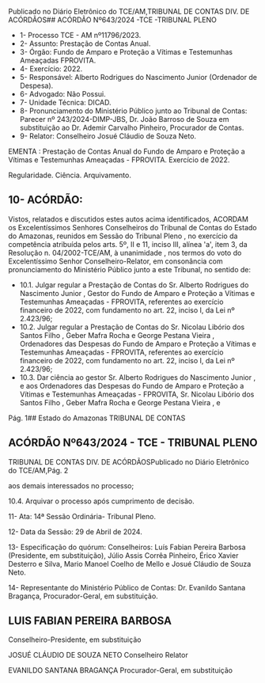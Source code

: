 Publicado  no  Diário  Eletrônico do TCE/AM,TRIBUNAL DE CONTAS DIV. DE ACÓRDÃOS## ACÓRDÃO Nº643/2024 -TCE -TRIBUNAL PLENO

- 1- Processo TCE - AM nº11796/2023.
- 2- Assunto: Prestação de Contas Anual.
- 3- Órgão: Fundo  de  Amparo  e  Proteção  a  Vítimas  e  Testemunhas  Ameaçadas  FPROVITA.
- 4- Exercício: 2022.
- 5- Responsável: Alberto Rodrigues do Nascimento Junior (Ordenador de Despesa).
- 6- Advogado: Não Possui.
- 7- Unidade Técnica: DICAD.
- 8- Pronunciamento  do  Ministério  Público  junto  ao  Tribunal  de  Contas: Parecer  nº 243/2024-DIMP-JBS,  Dr.  João  Barroso  de  Souza  em  substituição  ao  Dr.  Ademir Carvalho Pinheiro, Procurador de Contas.
- 9- Relator: Conselheiro Josué Cláudio de Souza Neto.

EMENTA : Prestação de Contas Anual do Fundo de Amparo  e Proteção a Vítimas e Testemunhas Ameaçadas - FPROVITA. Exercício de 2022.

Regularidade. Ciência. Arquivamento.

## 10-  ACÓRDÃO:

Vistos, relatados e discutidos estes autos acima identificados, ACORDAM os Excelentíssimos Senhores Conselheiros do Tribunal de Contas do Estado do Amazonas, reunidos em Sessão do Tribunal Pleno , no exercício da competência atribuída pelos arts. 5º, II e 11, inciso III, alínea 'a', item 3, da Resolução n. 04/2002-TCE/AM, à unanimidade , nos termos do voto do Excelentíssimo Senhor Conselheiro-Relator, em consonância com pronunciamento do Ministério Público junto a este Tribunal, no sentido de:

- 10.1. Julgar regular a  Prestação  de  Contas  do Sr.  Alberto  Rodrigues do Nascimento Junior , Gestor do Fundo de Amparo e Proteção a Vítimas e  Testemunhas  Ameaçadas  -  FPROVITA,  referentes  ao  exercício financeiro  de  2022,  com  fundamento  no  art.  22,  inciso  I,  da  Lei  nº 2.423/96;
- 10.2. Julgar  regular a  Prestação  de  Contas  do Sr.  Nicolau  Libório  dos Santos Filho , Geber Mafra Rocha e George  Pestana Vieira , Ordenadores das Despesas do Fundo de Amparo e Proteção a Vítimas e  Testemunhas  Ameaçadas  -  FPROVITA,  referentes  ao  exercício financeiro  de  2022,  com  fundamento  no  art.  22,  inciso  I,  da  Lei  nº 2.423/96;
- 10.3. Dar ciência ao gestor Sr. Alberto Rodrigues do Nascimento Junior , e aos Ordenadores das Despesas do Fundo de Amparo e Proteção a Vítimas e Testemunhas Ameaçadas - FPROVITA, Sr. Nicolau Libório dos Santos Filho , Geber Mafra Rocha e George Pestana Vieira ,  e

Pág. 1## Estado do Amazonas TRIBUNAL DE CONTAS

## ACÓRDÃO Nº643/2024 - TCE - TRIBUNAL PLENO

TRIBUNAL DE CONTAS DIV. DE ACÓRDÃOSPublicado  no  Diário  Eletrônico do TCE/AM,Pág. 2

aos demais interessados no processo;

10.4. Arquivar o processo após cumprimento de decisão.

11-  Ata: 14ª Sessão Ordinária- Tribunal Pleno.

12-  Data da Sessão: 29 de Abril de 2024.

13-  Especificação do quórum: Conselheiros: Luís Fabian Pereira Barbosa (Presidente, em  substituição),  Júlio  Assis  Corrêa  Pinheiro,  Érico  Xavier  Desterro  e  Silva,  Mario Manoel Coelho de Mello e Josué Cláudio de Souza Neto.

14-  Representante do Ministério Público de Contas: Dr. Evanildo Santana Bragança, Procurador-Geral, em substituição.

## LUIS FABIAN PEREIRA BARBOSA

Conselheiro-Presidente, em substituição

JOSUÉ CLÁUDIO DE SOUZA NETO Conselheiro Relator

EVANILDO SANTANA BRAGANÇA Procurador-Geral, em substituição